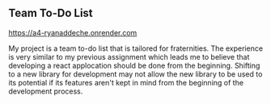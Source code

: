 ## Team To-Do List

https://a4-ryanaddeche.onrender.com

My project is a team to-do list that is tailored for fraternities. The experience is very similar to my previous assignment which leads me to believe that developing a react applocation should be done from the beginning. Shifting to a new library for development may not allow the new library to be used to its potential if its features aren't kept in mind from the beginning of the development process.
